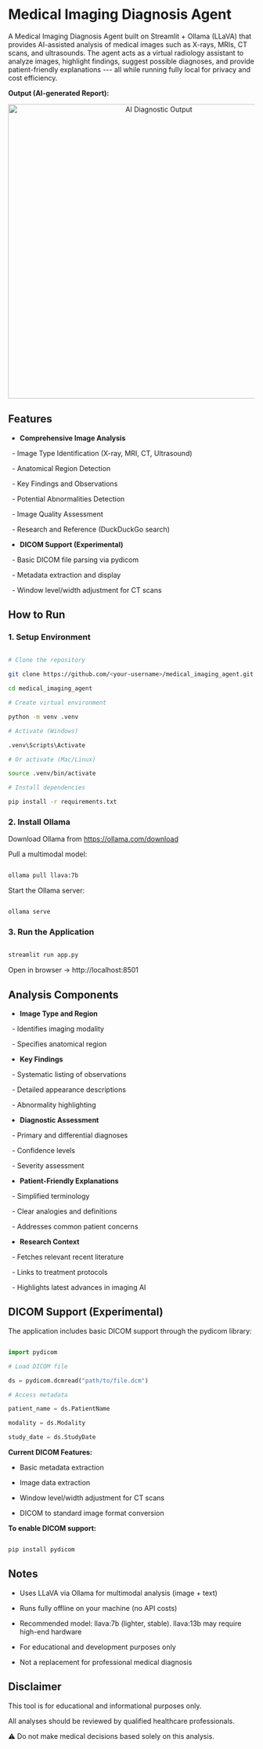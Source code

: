 # Medical Imaging Diagnosis Agent

A Medical Imaging Diagnosis Agent built on Streamlit + Ollama (LLaVA) that provides AI-assisted analysis of medical images such as X-rays, MRIs, CT scans, and ultrasounds. The agent acts as a virtual radiology assistant to analyze images, highlight findings, suggest possible diagnoses, and provide patient-friendly explanations --- all while running fully local for privacy and cost efficiency.

**Output (AI-generated Report):**

<p align="center">
  <img src="sample_output/collage.jpg" alt="AI Diagnostic Output" width="600"/>
</p>

## Features

- **Comprehensive Image Analysis**

  - Image Type Identification (X-ray, MRI, CT, Ultrasound)

  - Anatomical Region Detection

  - Key Findings and Observations

  - Potential Abnormalities Detection

  - Image Quality Assessment

  - Research and Reference (DuckDuckGo search)

- **DICOM Support (Experimental)**

  - Basic DICOM file parsing via pydicom

  - Metadata extraction and display

  - Window level/width adjustment for CT scans

## How to Run

### 1. Setup Environment

```bash

# Clone the repository

git clone https://github.com/<your-username>/medical_imaging_agent.git

cd medical_imaging_agent

# Create virtual environment

python -m venv .venv

# Activate (Windows)

.venv\Scripts\Activate

# Or activate (Mac/Linux)

source .venv/bin/activate

# Install dependencies

pip install -r requirements.txt

```

### 2. Install Ollama

Download Ollama from https://ollama.com/download

Pull a multimodal model:

```bash

ollama pull llava:7b

```

Start the Ollama server:

```bash

ollama serve

```

### 3. Run the Application

```bash

streamlit run app.py

```

Open in browser → http://localhost:8501

## Analysis Components

- **Image Type and Region**

  - Identifies imaging modality

  - Specifies anatomical region

- **Key Findings**

  - Systematic listing of observations

  - Detailed appearance descriptions

  - Abnormality highlighting

- **Diagnostic Assessment**

  - Primary and differential diagnoses

  - Confidence levels

  - Severity assessment

- **Patient-Friendly Explanations**

  - Simplified terminology

  - Clear analogies and definitions

  - Addresses common patient concerns

- **Research Context**

  - Fetches relevant recent literature

  - Links to treatment protocols

  - Highlights latest advances in imaging AI

## DICOM Support (Experimental)

The application includes basic DICOM support through the pydicom library:

```python

import pydicom

# Load DICOM file

ds = pydicom.dcmread("path/to/file.dcm")

# Access metadata

patient_name = ds.PatientName

modality = ds.Modality

study_date = ds.StudyDate

```

**Current DICOM Features:**

- Basic metadata extraction

- Image data extraction

- Window level/width adjustment for CT scans

- DICOM to standard image format conversion

**To enable DICOM support:**

```bash

pip install pydicom

```

## Notes

- Uses LLaVA via Ollama for multimodal analysis (image + text)

- Runs fully offline on your machine (no API costs)

- Recommended model: llava:7b (lighter, stable). llava:13b may require high-end hardware

- For educational and development purposes only

- Not a replacement for professional medical diagnosis

## Disclaimer

This tool is for educational and informational purposes only.

All analyses should be reviewed by qualified healthcare professionals.

⚠️ Do not make medical decisions based solely on this analysis.
